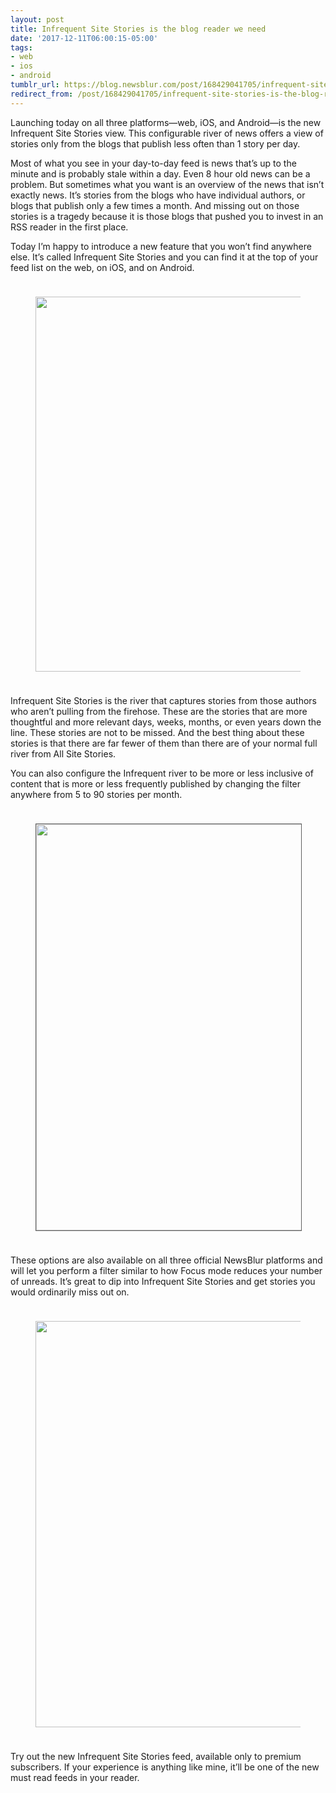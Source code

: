 ```yaml
---
layout: post
title: Infrequent Site Stories is the blog reader we need
date: '2017-12-11T06:00:15-05:00'
tags:
- web
- ios
- android
tumblr_url: https://blog.newsblur.com/post/168429041705/infrequent-site-stories-is-the-blog-reader-we-need
redirect_from: /post/168429041705/infrequent-site-stories-is-the-blog-reader-we-need/
---
```

Launching today on all three platforms—web, iOS, and Android—is the new Infrequent Site Stories view. This configurable river of news offers a view of stories only from the blogs that publish less often than 1 story per day.

Most of what you see in your day-to-day feed is news that’s up to the minute and is probably stale within a day. Even 8 hour old news can be a problem. But sometimes what you want is an overview of the news that isn’t exactly news. It’s stories from the blogs who have individual authors, or blogs that publish only a few times a month. And missing out on those stories is a tragedy because it is those blogs that pushed you to invest in an RSS reader in the first place.

Today I’m happy to introduce a new feature that you won’t find anywhere else. It’s called Infrequent Site Stories and you can find it at the top of your feed list on the web, on iOS, and on Android.

<figure class="tmblr-full" data-orig-height="1131" data-orig-width="1200" data-orig-src="https://s3.amazonaws.com/static.newsblur.com/blog/infrequent-ios-android.png"><img width="600" style="margin: 24px auto;" data-orig-height="1131" data-orig-width="1200" src="https://s3.amazonaws.com/static.newsblur.com/blog/infrequent-ios-android.png"></figure>

Infrequent Site Stories is the river that captures stories from those authors who aren’t pulling from the firehose. These are the stories that are more thoughtful and more relevant days, weeks, months, or even years down the line. These stories are not to be missed. And the best thing about these stories is that there are far fewer of them than there are of your normal full river from All Site Stories.

You can also configure the Infrequent river to be more or less inclusive of content that is more or less frequently published by changing the filter anywhere from 5 to 90 stories per month.

<figure class="tmblr-full" data-orig-height="570" data-orig-width="1100" data-orig-src="https://s3.amazonaws.com/static.newsblur.com/blog/infrequent-options.png"><img width="650" style="margin: 24px auto; border: 1px solid #606060;" data-orig-height="570" data-orig-width="1100" src="https://s3.amazonaws.com/static.newsblur.com/blog/infrequent-options.png"></figure>

These options are also available on all three official NewsBlur platforms and will let you perform a filter similar to how Focus mode reduces your number of unreads. It’s great to dip into Infrequent Site Stories and get stories you would ordinarily miss out on.

<figure class="tmblr-full" data-orig-height="866" data-orig-width="1400" data-orig-src="https://s3.amazonaws.com/static.newsblur.com/blog/infrequent-web.png"><img width="650" style="margin: 24px auto;" data-orig-height="866" data-orig-width="1400" src="https://s3.amazonaws.com/static.newsblur.com/blog/infrequent-web.png"></figure>

Try out the new Infrequent Site Stories feed, available only to premium subscribers. If your experience is anything like mine, it’ll be one of the new must read feeds in your reader.

